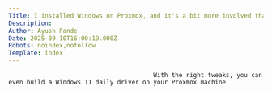 ```yaml
---
Title: I installed Windows on Proxmox, and it's a bit more involved than you might expect
Description: 
Author: Ayush Pande
Date: 2025-09-10T16:00:19.000Z
Robots: noindex,nofollow
Template: index
---
```


                                            With the right tweaks, you can even build a Windows 11 daily driver on your Proxmox machine
                                        